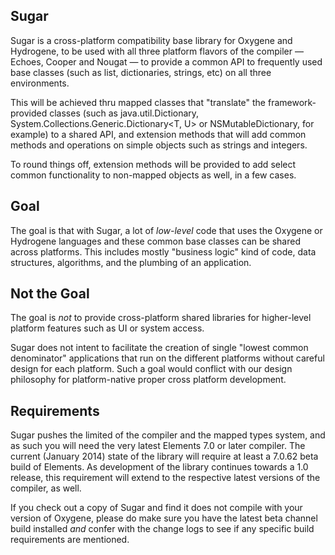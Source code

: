 ## Sugar

Sugar is a cross-platform compatibility base library for Oxygene and Hydrogene, to be used with all three platform flavors of the compiler — Echoes, Cooper and Nougat — to provide a common API to frequently used base classes (such as list, dictionaries, strings, etc) on all three environments.

This will be achieved thru mapped classes that "translate" the framework-provided classes (such as java.util.Dictionary, System.Collections.Generic.Dictionary&lt;T, U> or NSMutableDictionary, for example) to a shared API, and extension methods that will add common methods and operations on simple objects such as strings and integers. 

To round things off, extension methods will be provided to add select common functionality to non-mapped objects as well, in a few cases.

## Goal

The goal is that with Sugar, a lot of _low-level_ code that uses the Oxygene or Hydrogene languages and these common base classes can be shared across platforms. This includes mostly "business logic" kind of code, data structures, algorithms, and the plumbing of an application.

## Not the Goal

The goal is *not* to provide cross-platform shared libraries for higher-level platform features such as UI or system access.

Sugar does not intent to facilitate the creation of single "lowest common denominator" applications that run on the different platforms without careful design for each platform. Such a goal would conflict with our design philosophy for platform-native proper cross platform development.

## Requirements

Sugar pushes the limited of the compiler and the mapped types system, and as such you will need the very latest Elements 7.0 or later compiler. The current (January 2014) state of the library will require at least a 7.0.62 beta build of Elements. As development of the library continues towards a 1.0 release, this requirement will extend to the respective latest versions of the compiler, as well.

If you check out a copy of Sugar and find it does not compile with your version of Oxygene, please do make sure you have the latest beta channel build installed *and* confer with the change logs to see if any specific build requirements are mentioned.
